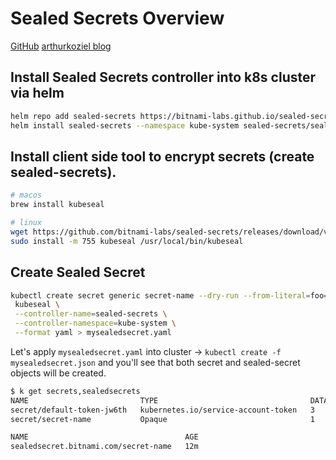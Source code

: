 # Sealed Secrets Overview
[GitHub](https://github.com/bitnami-labs/sealed-secrets)
[arthurkoziel blog](https://www.arthurkoziel.com/encrypting-k8s-secrets-with-sealed-secrets/)
## Install Sealed Secrets controller into k8s cluster via helm
```bash
helm repo add sealed-secrets https://bitnami-labs.github.io/sealed-secrets
helm install sealed-secrets --namespace kube-system sealed-secrets/sealed-secrets
```
## Install client side tool to encrypt secrets (create sealed-secrets).
```bash
# macos
brew install kubeseal

# linux
wget https://github.com/bitnami-labs/sealed-secrets/releases/download/v0.13.1/kubeseal-linux-amd64 -O kubeseal
sudo install -m 755 kubeseal /usr/local/bin/kubeseal
```
## Create Sealed Secret
```bash
kubectl create secret generic secret-name --dry-run --from-literal=foo=bar -o yaml | \
 kubeseal \
 --controller-name=sealed-secrets \
 --controller-namespace=kube-system \
 --format yaml > mysealedsecret.yaml
 ```
 Let's apply `mysealedsecret.yaml` into cluster -> `kubectl create -f mysealedsecret.json` and you'll see that both secret and sealed-secret objects will be created.
 ```bash
 $ k get secrets,sealedsecrets
NAME                         TYPE                                  DATA   AGE
secret/default-token-jw6th   kubernetes.io/service-account-token   3      49m
secret/secret-name           Opaque                                1      12m

NAME                                   AGE
sealedsecret.bitnami.com/secret-name   12m
 ```
